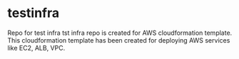 # testinfra
Repo for test infra
tst infra repo is created for AWS cloudformation template.
This cloudformation template has been created for deploying AWS services like EC2, ALB, VPC.
